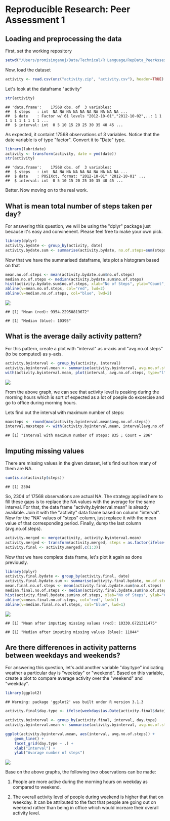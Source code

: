 # Reproducible Research: Peer Assessment 1


## Loading and preprocessing the data
First, set the working repository

```r
setwd("/Users/promisinganuj/Data/Technical/R Language/RepData_PeerAssessment1")
```

Now, load the dataset

```r
activity <- read.csv(unz("activity.zip", "activity.csv"), header=TRUE)
```

Let's look at the dataframe "activity"

```r
str(activity)
```

```
## 'data.frame':	17568 obs. of  3 variables:
##  $ steps   : int  NA NA NA NA NA NA NA NA NA NA ...
##  $ date    : Factor w/ 61 levels "2012-10-01","2012-10-02",..: 1 1 1 1 1 1 1 1 1 1 ...
##  $ interval: int  0 5 10 15 20 25 30 35 40 45 ...
```

As expected, it containt 17568 observations of 3 variables. Notice that the date variable is of type "factor". Convert it to "Date" type.


```r
library(lubridate)
activity <- transform(activity, date = ymd(date))
str(activity)
```

```
## 'data.frame':	17568 obs. of  3 variables:
##  $ steps   : int  NA NA NA NA NA NA NA NA NA NA ...
##  $ date    : POSIXct, format: "2012-10-01" "2012-10-01" ...
##  $ interval: int  0 5 10 15 20 25 30 35 40 45 ...
```

Better. Now moving on to the real work.

## What is mean total number of steps taken per day?
For answering this question, we will be using the "dplyr" package just because it's easy and convinenent. Please feel free to make your own pick.


```r
library(dplyr)
activity.bydate <- group_by(activity, date)
activity.bydate.sum <- summarise(activity.bydate, no.of.steps=sum(steps, na.rm=TRUE))
```

Now that we have the summarised dataframe, lets plot a histogram based on that

```r
mean.no.of.steps <- mean(activity.bydate.sum$no.of.steps)
median.no.of.steps <- median(activity.bydate.sum$no.of.steps)
hist(activity.bydate.sum$no.of.steps, xlab="No of Steps", ylab="Count", main = "Histogram Of Total No Of Steps Each Day (Before Imputation)", breaks=10)
abline(v=mean.no.of.steps, col="red", lwd=2)
abline(v=median.no.of.steps, col="blue", lwd=2)
```

![](PA1_template_files/figure-html/unnamed-chunk-6-1.png) 

```
## [1] "Mean (red): 9354.22950819672"
```

```
## [1] "Median (blue): 10395"
```

## What is the average daily activity pattern?
For this pattern, create a plot with "interval" as x-axis and "avg.no.of.steps" (to be computed) as y-axis.

```r
activity.byinterval <- group_by(activity, interval)
activity.byinterval.mean <- summarise(activity.byinterval, avg.no.of.steps = mean(steps, na.rm =TRUE))
with(activity.byinterval.mean, plot(interval, avg.no.of.steps, type="l", xlab = "Interval (5 minute)", ylab = "Average number of steps", main = "Average Daily Activity Pattern"))
```

![](PA1_template_files/figure-html/unnamed-chunk-8-1.png) 

From the above graph, we can see that activity level is peaking during the morning hours which is sort of expected as a lot of poeple do excercise and go to office during morning hours.

Lets find out the interval with maximum number of steps:


```r
maxsteps <- round(max(activity.byinterval.mean$avg.no.of.steps))
interval.maxsteps <- with(activity.byinterval.mean, interval[avg.no.of.steps== max(avg.no.of.steps)])
```

```
## [1] "Interval with maximum number of steps: 835 ; Count = 206"
```

## Imputing missing values

There are missing values in the given dataset, let's find out how many of them are NA.

```r
sum(is.na(activity$steps))
```

```
## [1] 2304
```
So, 2304 of 17568 observations are actual NA. The strategy applied here to fill these gaps is to replace the NA values with the average for the same interval. For that, the data frame "activity.byinterval.mean" is already available. Join it with the "activity" data frame based on column "interval". Now for the "NA" values of "steps" column, just replace it with the mean value of that corresponding period. Finally, dump the last column (avg.no.of.steps).


```r
activity.merged <- merge(activity, activity.byinterval.mean)
activity.merged <- transform(activity.merged, steps = as.factor(ifelse(is.na(steps), round(avg.no.of.steps), steps)))
activity.final <- activity.merged[,c(1:3)]
```

Now that we have complete data frame, let's plot it again as done previously.

```r
library(dplyr)
activity.final.bydate <- group_by(activity.final, date)
activity.final.bydate.sum <- summarise(activity.final.bydate, no.of.steps=sum(steps, na.rm=TRUE))
mean.final.no.of.steps <- mean(activity.final.bydate.sum$no.of.steps)
median.final.no.of.steps <- median(activity.final.bydate.sum$no.of.steps)
hist(activity.final.bydate.sum$no.of.steps, xlab="No of Steps", ylab="Count", main = "Histogram Of Total No Of Steps Each Day (After Imputation)", breaks=10)
abline(v=mean.final.no.of.steps, col="red", lwd=1)
abline(v=median.final.no.of.steps, col="blue", lwd=1)
```

![](PA1_template_files/figure-html/unnamed-chunk-13-1.png) 

```
## [1] "Mean after imputing missing values (red): 10330.6721311475"
```

```
## [1] "Median after imputing missing values (blue): 11044"
```

## Are there differences in activity patterns between weekdays and weekends?
For answering this question, let's add another variable "day.type" indicating weather a particular day is "weekday" or "weekend". Based on this variable, create a plot to compare average activity over the "weekend" and "weekday".


```r
library(ggplot2)
```

```
## Warning: package 'ggplot2' was built under R version 3.1.3
```

```r
activity.final$day.type <- ifelse(weekdays(as.Date(activity.final$date)) %in% c("Saturday", "Sunday"), "weekend", "weekday")

activity.byinterval <- group_by(activity.final, interval, day.type)
activity.byinterval.mean <- summarise(activity.byinterval, avg.no.of.steps = mean(steps, na.rm =TRUE))

ggplot(activity.byinterval.mean, aes(interval, avg.no.of.steps)) + 
    geom_line() + 
    facet_grid(day.type ~ .) +
    xlab("Interval") + 
    ylab("Avarage number of steps")
```

![](PA1_template_files/figure-html/unnamed-chunk-15-1.png) 
 
Base on the above graphs, the following two observations can be made: 

1. People are more active during the morning hours on weekday as compared to weekend. 

2. The overall activity level of people during weekend is higher that that on weekday. It can be attributed to the fact that people are going out on weekend rather than being in office which would increare their overall activity level.

